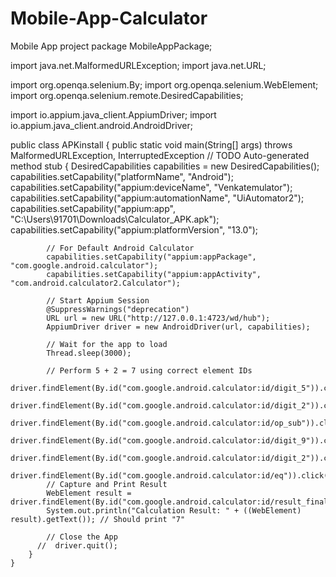 # Mobile-App-Calculator
Mobile App project 
package MobileAppPackage;

import java.net.MalformedURLException;
import java.net.URL;

import org.openqa.selenium.By;
import org.openqa.selenium.WebElement;
import org.openqa.selenium.remote.DesiredCapabilities;

import io.appium.java_client.AppiumDriver;
import io.appium.java_client.android.AndroidDriver;

public class APKinstall
{
	public static void main(String[] args) throws MalformedURLException, InterruptedException
		// TODO Auto-generated method stub
	{
		 DesiredCapabilities capabilities = new DesiredCapabilities();
	        capabilities.setCapability("platformName", "Android");
	        capabilities.setCapability("appium:deviceName", "Venkatemulator");
	        capabilities.setCapability("appium:automationName", "UiAutomator2");
	        capabilities.setCapability("appium:app", "C:\\Users\\91701\\Downloads\\Calculator_APK.apk");
	        capabilities.setCapability("appium:platformVersion", "13.0");

	        // For Default Android Calculator
	        capabilities.setCapability("appium:appPackage", "com.google.android.calculator");
	        capabilities.setCapability("appium:appActivity", "com.android.calculator2.Calculator");

	        // Start Appium Session
	        @SuppressWarnings("deprecation")
			URL url = new URL("http://127.0.0.1:4723/wd/hub");
	        AppiumDriver driver = new AndroidDriver(url, capabilities);
	        
	        // Wait for the app to load
	        Thread.sleep(3000);

	        // Perform 5 + 2 = 7 using correct element IDs
	        driver.findElement(By.id("com.google.android.calculator:id/digit_5")).click();
	        driver.findElement(By.id("com.google.android.calculator:id/digit_2")).click();
	        driver.findElement(By.id("com.google.android.calculator:id/op_sub")).click();
	        driver.findElement(By.id("com.google.android.calculator:id/digit_9")).click();
	        driver.findElement(By.id("com.google.android.calculator:id/digit_2")).click();
	        driver.findElement(By.id("com.google.android.calculator:id/eq")).click();
	        // Capture and Print Result
	        WebElement result = driver.findElement(By.id("com.google.android.calculator:id/result_final"));
	        System.out.println("Calculation Result: " + ((WebElement) result).getText()); // Should print "7"

	        // Close the App
	      //  driver.quit();
	    }
	}
